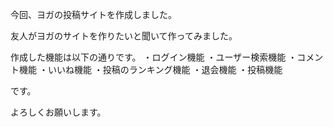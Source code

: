 今回、ヨガの投稿サイトを作成しました。

友人がヨガのサイトを作りたいと聞いて作ってみました。

作成した機能は以下の通りです。
・ログイン機能
・ユーザー検索機能
・コメント機能
・いいね機能
・投稿のランキング機能
・退会機能
・投稿機能

です。

よろしくお願いします。
